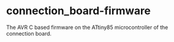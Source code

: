 connection_board-firmware
=========================

The AVR C based firmware on the ATtiny85 microcontroller of the connection board.
